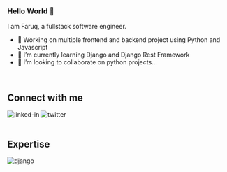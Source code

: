 ### Hello World 👋
I am Faruq, a fullstack software engineer.
- 🔭 Working on multiple frontend and backend project using Python and Javascript
- 🌱 I’m currently learning Django and Django Rest Framework
- 👯 I’m looking to collaborate on python projects...
<br>

## Connect with me
[<img align="left" alt="linked-in" src="https://img.shields.io/badge/linkedin-%230077B5.svg?&style=for-the-badge&logo=linkedin&logoColor=white" />](https://www.linkedin.com/in/faruq-abdulsalam-b2847b160)
[<img align="left" alt="twitter" src="https://img.shields.io/badge/twitter-%231DA1F2.svg?&style=for-the-badge&logo=twitter&logoColor=white" />](https://twitter.com/_Ace_II)
<br>
<br>
## Expertise
<img align="left" alt="django" src="https://img.shields.io/badge/-django-blue" />
<br>
<br>

<!--START_SECTION:waka-->
<!--END_SECTION:waka-->

